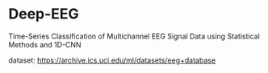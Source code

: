 # Deep-EEG
Time-Series Classification of Multichannel EEG Signal Data using Statistical Methods and 1D-CNN

dataset: https://archive.ics.uci.edu/ml/datasets/eeg+database
